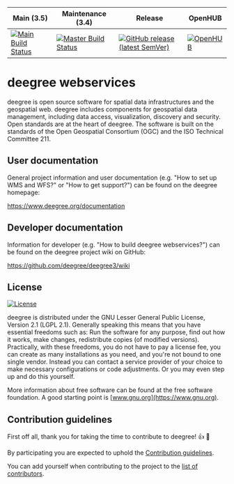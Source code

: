 | Main (3.5)   | Maintenance (3.4) | Release   | OpenHUB       |
| ------------ | ----------------- | --------- | ------------- |
| [![Main Build Status](https://buildserver.deegree.org/buildStatus/icon?job=deegree-3.5-release)](https://buildserver.deegree.org/job/deegree-3.5-release/) | [![Master Build Status](https://buildserver.deegree.org/buildStatus/icon?job=deegree-3.4%2Fdeegree-3.4-master)](https://buildserver.deegree.org/job/deegree-3.4/job/deegree-3.4-master/) | [![GitHub release (latest SemVer)](https://img.shields.io/github/v/release/deegree/deegree3?sort=semver)](https://github.com/deegree/deegree3/releases/latest) | [![OpenHUB](https://www.openhub.net/p/deegree3/widgets/project_thin_badge.gif)](https://www.openhub.net/p/deegree3) |
# deegree webservices
deegree is open source software for spatial data infrastructures and the geospatial web. deegree includes components for geospatial data management, including data access, visualization, discovery and security. Open standards are at the heart of deegree. The software is built on the standards of the Open Geospatial Consortium (OGC) and the ISO Technical Committee 211.

## User documentation
General project information and user documentation (e.g. "How to set up WMS and WFS?" or "How to get support?") can be found on the deegree homepage:

https://www.deegree.org/documentation

## Developer documentation
Information for developer (e.g. "How to build deegree webservices?") can be found on the deegree project wiki on GitHub:

https://github.com/deegree/deegree3/wiki

## License

[![License](https://img.shields.io/badge/License-LGPL%20v2.1-blue.svg)](https://www.gnu.org/licenses/lgpl-2.1)

deegree is distributed under the GNU Lesser General Public License, Version 2.1 (LGPL 2.1). Generally speaking this means that you have essential freedoms such as: Run the software for any purpose, find out how it works, make changes, redistribute copies (of modified versions). Practically, with these freedoms, you do not have to pay a license fee, you can create as many installations as you need, and you're not bound to one single vendor. Instead you can contact a service provider of your choice to make necessary configurations or code adjustments. Or you may even step up and do this yourself.

More information about free software can be found at the free software foundation. A good starting point is [www.gnu.org](https://www.gnu.org).

## Contribution guidelines

First off all, thank you for taking the time to contribute to deegree! :+1: :tada:

By participating you are expected to uphold the [Contribution guidelines](CONTRIB.md).

You can add yourself when contributing to the project to the [list of contributors](CONTRIBUTORS.md).
